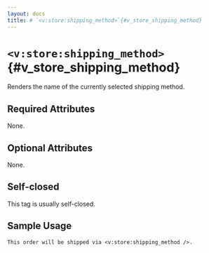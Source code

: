 ```yaml
---
layout: docs
title: # `<v:store:shipping_method>`{#v_store_shipping_method}
---
```


# `<v:store:shipping_method>`{#v_store_shipping_method}

Renders the name of the currently selected shipping method.

## Required Attributes

None.

## Optional Attributes

None.

## Self-closed

This tag is usually self-closed.

## Sample Usage

    This order will be shipped via <v:store:shipping_method />.
